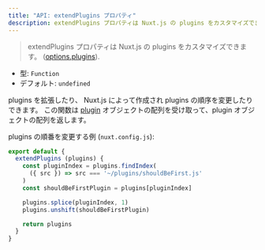 ```yaml
---
title: "API: extendPlugins プロパティ"
description: extendPlugins プロパティは Nuxt.js の plugins をカスタマイズできます。
---
```


> extendPlugins プロパティは Nuxt.js の plugins をカスタマイズできます。 ([options.plugins](/api/configuration-plugins)).

- 型: `Function`
- デフォルト: `undefined`

plugins を拡張したり、 Nuxt.js によって作成され plugins の順序を変更したりできます。
この関数は [plugin](/api/configuration-plugins) オブジェクトの配列を受け取って、plugin オブジェクトの配列を返します。

plugins の順番を変更する例 (`nuxt.config.js`):

```js
export default {
  extendPlugins (plugins) {
    const pluginIndex = plugins.findIndex(
      ({ src }) => src === '~/plugins/shouldBeFirst.js'
    )
    const shouldBeFirstPlugin = plugins[pluginIndex]

    plugins.splice(pluginIndex, 1)
    plugins.unshift(shouldBeFirstPlugin)

    return plugins
  }
}
```
